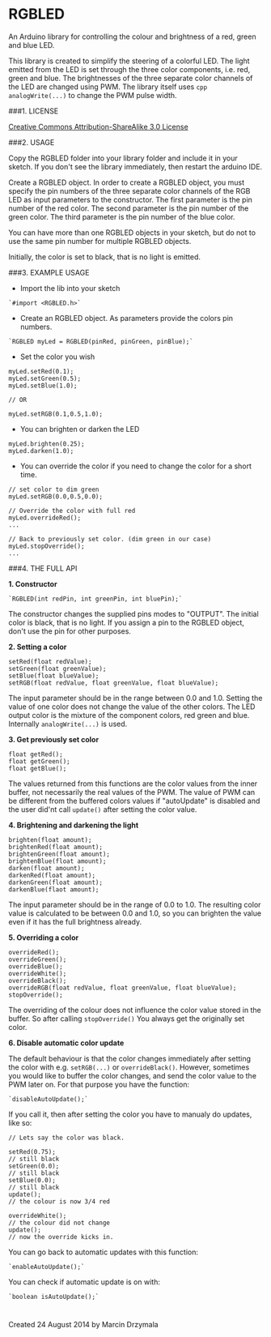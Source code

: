 # RGBLED


An Arduino library for controlling the colour and brightness of a red, green and blue LED.

This library is created to simplify the steering of a colorful LED. The light emitted from the LED is set through the three color components, i.e. red, green and blue. The brightnesses of the three separate color channels of the LED are changed using PWM. The library itself uses `cpp analogWrite(...)` to change the PWM pulse width. 

###1. LICENSE

[Creative Commons Attribution-ShareAlike 3.0 License](http://creativecommons.org/licenses/by-sa/3.0/)

###2. USAGE

Copy the RGBLED folder into your library folder and include it in your sketch. If you don't see the library immediately, then restart the arduino IDE.

Create a RGBLED object. In order to create a RGBLED object, you must specify the pin numbers of the three separate color channels of the RGB LED as input parameters to the constructor. The first parameter is the pin number of the red color. The second parameter is the pin number of the green color. The third parameter is the pin number of the blue color.

You can have more than one RGBLED objects in your sketch, but do not to use the same pin number for multiple RGBLED objects.

Initially, the color is set to black, that is no light is emitted.

###3. EXAMPLE USAGE

* Import the lib into your sketch
```Arduino
`#import <RGBLED.h>`
```
* Create an RGBLED object. As parameters provide the colors pin numbers.
```Arduino
`RGBLED myLed = RGBLED(pinRed, pinGreen, pinBlue);`
```
* Set the color you wish

```Arduino
myLed.setRed(0.1);
myLed.setGreen(0.5);
myLed.setBlue(1.0);

// OR

myLed.setRGB(0.1,0.5,1.0);
```

* You can brighten or darken the LED
```Arduino
myLed.brighten(0.25);
myLed.darken(1.0);
```

* You can override the color if you need to change the color for a short time.
```Arduino
// set color to dim green
myLed.setRGB(0.0,0.5,0.0);

// Override the color with full red
myLed.overrideRed();
...

// Back to previously set color. (dim green in our case)
myLed.stopOverride();
...
```

###4. THE FULL API

**1. Constructor**
```Arduino
`RGBLED(int redPin, int greenPin, int bluePin);`
```
The constructor changes the supplied pins modes to "OUTPUT". The initial color is black, that is no light. If you assign a pin to the RGBLED object, don't use the pin for other purposes.

**2. Setting a color**
```Arduino
setRed(float redValue);
setGreen(float greenValue);
setBlue(float blueValue);
setRGB(float redValue, float greenValue, float blueValue);
```
The input parameter should be in the range between 0.0 and 1.0. Setting the value of one color does not change the value of the other colors. The LED output color is the mixture of the component colors, red green and blue. Internally `analogWrite(...)` is used.

**3. Get previously set color**
```Arduino
float getRed();
float getGreen();
float getBlue();
```
The values returned from this functions are the color values from the inner buffer, not necessarily the real values of the PWM. The value of PWM can be different from the buffered colors values if "autoUpdate" is disabled and the user did'nt call `update()` after setting the color value.

**4. Brightening and darkening the light**
```Arduino
brighten(float amount);
brightenRed(float amount);
brightenGreen(float amount);
brightenBlue(float amount);
darken(float amount);
darkenRed(float amount);
darkenGreen(float amount);
darkenBlue(flaot amount);
```
The input parameter should be in the range of 0.0 to 1.0. The resulting color value is calculated to be between 0.0 and 1.0, so you can brighten the value even if it has the full brightness already.

**5. Overriding a color**
```Arduino
overrideRed();
overrideGreen();
overrideBlue();
overrideWhite();
overrideBlack();
overrideRGB(float redValue, float greenValue, float blueValue);
stopOverride();
```
The overriding of the colour does not influence the color value stored in the buffer. So after calling `stopOverride()` You always get the originally set color.

**6. Disable automatic color update**

The default behaviour is that the color changes immediately after setting the color with e.g. `setRGB(...)` or `overrideBlack()`. However, sometimes you would like to buffer the color changes, and send the color value to the PWM later on. For that purpose you have the function:
```Arduino
`disableAutoUpdate();`
```
If you call it, then after setting the color you have to manualy do updates, like so:
```Arduino
// Lets say the color was black.

setRed(0.75);
// still black
setGreen(0.0);
// still black
setBlue(0.0);
// still black
update();
// the colour is now 3/4 red

overrideWhite();
// the colour did not change
update();
// now the override kicks in.
```
You can go back to automatic updates with this function:
```Arduino
`enableAutoUpdate();`
```
You can check if automatic update is on with:
```Arduino
`boolean isAutoUpdate();`
```
#

Created 24 August 2014 by Marcin Drzymala
